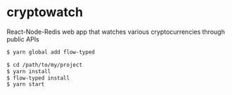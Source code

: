 # cryptowatch
React-Node-Redis web app that watches various cryptocurrencies through public APIs

```bash
$ yarn global add flow-typed

$ cd /path/to/my/project
$ yarn install
$ flow-typed install
$ yarn start
```
